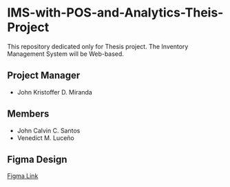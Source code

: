 # IMS-with-POS-and-Analytics-Theis-Project
This repository dedicated only for Thesis project. The Inventory Management System will be Web-based.

## Project Manager
- John Kristoffer D. Miranda
## Members
- John Calvin C. Santos
- Venedict M. Luceño

## Figma Design
[Figma Link](https://www.figma.com/design/UJPRXl8KHKRRz7A0QmxWHM/Inventory-Management-System?node-id=0-1&t=jMgwgm0A6hk6bD5k-1)
